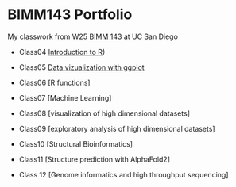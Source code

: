 # BIMM143 Portfolio

My classwork from W25 [BIMM 143](https://bioboot.github.io/bimm143_W25/) at UC San Diego

- Class04 [Introduction to R](https://htmlpreview.github.io/?https://raw.githubusercontent.com/Yaniv-Iny/bimm143_github/refs/heads/main/class4/class4.html))

- Class05 [Data vizualization with ggplot](https://htmlpreview.github.io/?)

- Class06 [R functions] 

- Class07 [Machine Learning]

- Class08 [visualization of high dimensional datasets]

- Class09 [exploratory analysis of high dimensional datasets]

- Class10 [Structural Bioinformatics]

- Class11 [Structure prediction with AlphaFold2]

- Class 12 [Genome informatics and high throughput sequencing]
  
